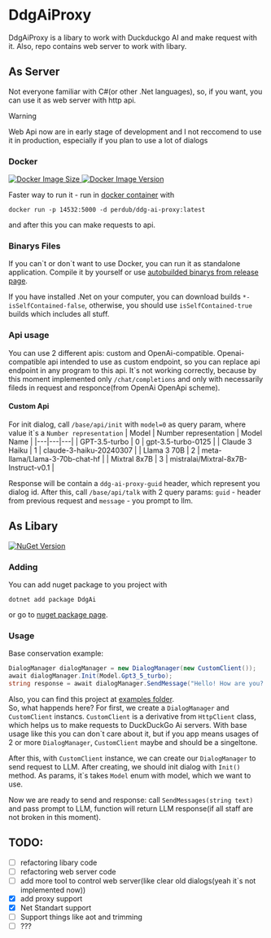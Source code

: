 # DdgAiProxy

DdgAiProxy is a libary to work with Duckduckgo AI and make request with it. Also, repo contains web server to work with libary.

## As Server

Not everyone familiar with C#(or other .Net languages), so, if you want, you can use it as web server with http api.

> [!WARNING]  
> Web Api now are in early stage of development and I not reccomend to use it in production, especially if you plan to use a lot of dialogs

### Docker
[![Docker Image Size](https://img.shields.io/docker/image-size/perdub/ddg-ai-proxy) ![Docker Image Version](https://img.shields.io/docker/v/perdub/ddg-ai-proxy)](https://hub.docker.com/r/perdub/ddg-ai-proxy)


Faster way to run it - run in [docker container](https://hub.docker.com/r/perdub/ddg-ai-proxy) with
```
docker run -p 14532:5000 -d perdub/ddg-ai-proxy:latest
```
and after this you can make requests to api.

### Binarys Files

If you can\`t or don\`t want to use Docker, you can run it as standalone application. Compile it by yourself or use [autobuilded binarys from release page](https://github.com/perdub/DdgAiProxy/releases/latest).

If you have installed .Net on your computer, you can download builds `*-isSelfContained-false`, otherwise, you should use `isSelfContained-true` builds which includes all stuff.

### Api usage

You can use 2 different apis: custom and OpenAi-compatible. Openai-compatible api intended to use as custom endpoint, so you can replace api endpoint in any program to this api. It\`s not working correctly, because by this moment implemented only `/chat/completions` and only with necessarily fileds in request and responce(from OpenAi OpenApi scheme). 

#### Custom Api
For init dialog, call `/base/api/init` with `model=0` as query param, where value it\`s a `Number representation`
| Model | Number representation | Model Name |
|---|---|---|
| GPT-3.5-turbo | 0 | gpt-3.5-turbo-0125 |
| Claude 3 Haiku | 1 | claude-3-haiku-20240307 |
| Llama 3 70B | 2 | meta-llama/Llama-3-70b-chat-hf |
| Mixtral 8x7B | 3 | mistralai/Mixtral-8x7B-Instruct-v0.1 |

Response will be contain a `ddg-ai-proxy-guid` header, which represent you dialog id. After this, call `/base/api/talk` with 2 query params: `guid` - header from previous request and `message` - you prompt to llm.

## As Libary
[![NuGet Version](https://img.shields.io/nuget/v/DdgAi?color=blue)](https://www.nuget.org/packages/DdgAi/)

### Adding
You can add nuget package to you project with
```
dotnet add package DdgAi
```
or go to [nuget package page](https://www.nuget.org/packages/DdgAi).

### Usage
Base conservation example:
```csharp
DialogManager dialogManager = new DialogManager(new CustomClient());
await dialogManager.Init(Model.Gpt3_5_turbo);
string response = await dialogManager.SendMessage("Hello! How are you? And who are you?");
```
Also, you can find this project at [examples folder](https://github.com/perdub/DdgAiProxy/tree/main/examples/Base).    
So, what happends here? For first, we create a ```DialogManager``` and ```CustomClient``` instancs. ```CustomClient``` is a derivative from ```HttpClient``` class, which helps us to make requests to DuckDuckGo Ai servers. With base usage like this you can don`t care about it, but if you app means usages of 2 or more ```DialogManager```, ```CustomClient``` maybe and should be a singeltone.

After this, with ```CustomClient``` instance, we can create our ```DialogManager``` to send request to LLM. After creating, we should init dialog with ```Init()``` method. As params, it`s takes ```Model``` enum with model, which we want to use.

Now we are ready to send and response: call ```SendMessages(string text)``` and pass prompt to LLM, function will return LLM response(if all staff are not broken in this moment). 

## TODO:
- [ ] refactoring libary code
- [ ] refactoring web server code
- [ ] add more tool to control web server(like clear old dialogs(yeah it\`s not implemented now))
- [x] add proxy support
- [x] Net Standart support
- [ ] Support things like aot and trimming
- [ ] ???

